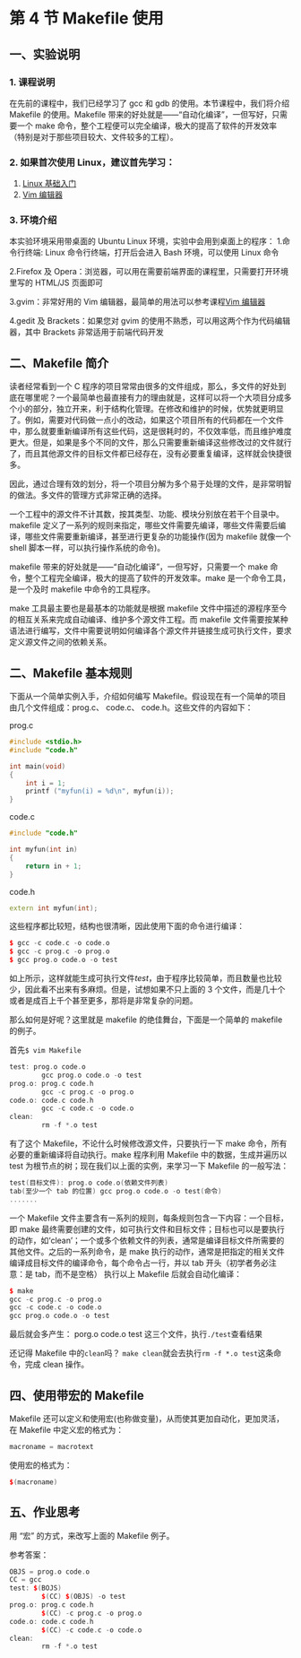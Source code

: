 # 第 4 节 Makefile 使用

## 一、实验说明

### 1\. 课程说明

在先前的课程中，我们已经学习了 gcc 和 gdb 的使用。本节课程中，我们将介绍 Makefile 的使用。Makefile 带来的好处就是——“自动化编译”，一但写好，只需要一个 make 命令，整个工程便可以完全编译，极大的提高了软件的开发效率（特别是对于那些项目较大、文件较多的工程）。

### 2\. 如果首次使用 Linux，建议首先学习：

1.  [Linux 基础入门](http://www.shiyanlou.com/courses/1)
2.  [Vim 编辑器](http://www.shiyanlou.com/courses/2)

### 3\. 环境介绍

本实验环境采用带桌面的 Ubuntu Linux 环境，实验中会用到桌面上的程序： 1.命令行终端: Linux 命令行终端，打开后会进入 Bash 环境，可以使用 Linux 命令

2.Firefox 及 Opera：浏览器，可以用在需要前端界面的课程里，只需要打开环境里写的 HTML/JS 页面即可

3.gvim：非常好用的 Vim 编辑器，最简单的用法可以参考课程[Vim 编辑器](http://www.shiyanlou.com/courses/2)

4.gedit 及 Brackets：如果您对 gvim 的使用不熟悉，可以用这两个作为代码编辑器，其中 Brackets 非常适用于前端代码开发

## 二、Makefile 简介

读者经常看到一个 C 程序的项目常常由很多的文件组成，那么，多文件的好处到底在哪里呢？一个最简单也最直接有力的理由就是，这样可以将一个大项目分成多个小的部分，独立开来，利于结构化管理。在修改和维护的时候，优势就更明显了。例如，需要对代码做一点小的改动，如果这个项目所有的代码都在一个文件中，那么就要重新编译所有这些代码，这是很耗时的，不仅效率低，而且维护难度更大。但是，如果是多个不同的文件，那么只需要重新编译这些修改过的文件就行了，而且其他源文件的目标文件都已经存在，没有必要重复编译，这样就会快捷很多。

因此，通过合理有效的划分，将一个项目分解为多个易于处理的文件，是非常明智的做法。多文件的管理方式非常正确的选择。

一个工程中的源文件不计其数，按其类型、功能、模块分别放在若干个目录中。makefile 定义了一系列的规则来指定，哪些文件需要先编译，哪些文件需要后编译，哪些文件需要重新编译，甚至进行更复杂的功能操作(因为 makefile 就像一个 shell 脚本一样，可以执行操作系统的命令)。

makefile 带来的好处就是——“自动化编译”，一但写好，只需要一个 make 命令，整个工程完全编译，极大的提高了软件的开发效率。make 是一个命令工具，是一个及时 makefile 中命令的工具程序。

make 工具最主要也是最基本的功能就是根据 makefile 文件中描述的源程序至今的相互关系来完成自动编译、维护多个源文件工程。而 makefile 文件需要按某种语法进行编写，文件中需要说明如何编译各个源文件并链接生成可执行文件，要求定义源文件之间的依赖关系。

## 二、Makefile 基本规则

下面从一个简单实例入手，介绍如何编写 Makefile。假设现在有一个简单的项目由几个文件组成：prog.c、 code.c、 code.h。这些文件的内容如下：

prog.c

```cpp
#include <stdio.h>
#include "code.h"

int main(void)
{
    int i = 1;      
    printf ("myfun(i) = %d\n", myfun(i));
} 
```

code.c

```cpp
#include "code.h"

int myfun(int in)
{
    return in + 1;
} 
```

code.h

```cpp
extern int myfun(int); 
```

这些程序都比较短，结构也很清晰，因此使用下面的命令进行编译：

```cpp
$ gcc -c code.c -o code.o
$ gcc -c prog.c -o prog.o
$ gcc prog.o code.o -o test 
```

如上所示，这样就能生成可执行文件*test*，由于程序比较简单，而且数量也比较少，因此看不出来有多麻烦。但是，试想如果不只上面的 3 个文件，而是几十个或者是成百上千个甚至更多，那将是非常复杂的问题。

那么如何是好呢？这里就是 makefile 的绝佳舞台，下面是一个简单的 makefile 的例子。

首先`$ vim Makefile`

```cpp
test: prog.o code.o
        gcc prog.o code.o -o test
prog.o: prog.c code.h
        gcc -c prog.c -o prog.o
code.o: code.c code.h
        gcc -c code.c -o code.o
clean:
        rm -f *.o test 
```

有了这个 Makefile，不论什么时候修改源文件，只要执行一下 make 命令，所有必要的重新编译将自动执行。make 程序利用 Makefile 中的数据，生成并遍历以 test 为根节点的树；现在我们以上面的实例，来学习一下 Makefile 的一般写法：

```cpp
test(目标文件): prog.o code.o(依赖文件列表)
tab(至少一个 tab 的位置) gcc prog.o code.o -o test(命令)
....... 
```

一个 Makefile 文件主要含有一系列的规则，每条规则包含一下内容：一个目标，即 make 最终需要创建的文件，如可执行文件和目标文件；目标也可以是要执行的动作，如‘clean’；一个或多个依赖文件的列表，通常是编译目标文件所需要的其他文件。之后的一系列命令，是 make 执行的动作，通常是把指定的相关文件编译成目标文件的编译命令，每个命令占一行，并以 tab 开头（初学者务必注意：是 tab，而不是空格） 执行以上 Makefile 后就会自动化编译：

```cpp
$ make
gcc -c prog.c -o prog.o
gcc -c code.c -o code.o
gcc prog.o code.o -o test 
```

最后就会多产生： porg.o code.o test 这三个文件，执行`./test`查看结果

还记得 Makefile 中的`clean`吗？ `make clean`就会去执行`rm -f *.o test`这条命令，完成 clean 操作。

## 四、使用带宏的 Makefile

Makefile 还可以定义和使用宏(也称做变量)，从而使其更加自动化，更加灵活，在 Makefile 中定义宏的格式为：

```cpp
macroname = macrotext 
```

使用宏的格式为：

```cpp
$(macroname) 
```

## 五、作业思考

用 “宏” 的方式，来改写上面的 Makefile 例子。

参考答案：

```cpp
OBJS = prog.o code.o
CC = gcc
test: $(BOJS)
        $(CC) $(OBJS) -o test
prog.o: prog.c code.h
        $(CC) -c prog.c -o prog.o
code.o: code.c code.h
        $(CC) -c code.c -o code.o
clean:
        rm -f *.o test 
```